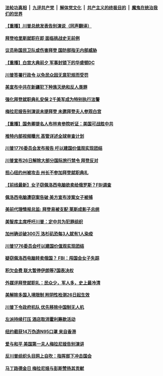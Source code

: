 

####  [法轮功真相](../../../../basic/blob/master/README.md?t=01200801) &nbsp;|&nbsp; [九评共产党](../../../../9ping.md/blob/master/README.md?t=01200801) &nbsp;|&nbsp; [解体党文化](../../../../jtdwh.md/blob/master/README.md?t=01200801)  &nbsp;|&nbsp; [共产主义的终极目的](../../../../gczydzjmd.md/blob/master/README.md?t=01200801) &nbsp;|&nbsp; [魔鬼在统治我们的世界](../../../../mgztzwmdsj.md/blob/master/README.md?t=01200801) 

#### [【重播】川普总统发表告别演说（同声翻译）](../pages/prog203/a103035690.md?t=01200801) 

#### [拜登哈里斯就职在即 面临挑战史无前例](../pages/prog203/a103035737.md?t=01200801) 

#### [议员称国民卫队或伤害拜登 国防部指无内部威胁](../pages/prog203/a103035657.md?t=01200801) 

#### [【重播】白宫大典前夕 军事封锁下的华盛顿DC](../pages/prog203/a103035710.md?t=01200801) 

#### [川普签署行政令 以免民众因无意犯规而受罚](../pages/prog203/a103035651.md?t=01200801) 

#### [美宣布中共在新疆犯下种族灭绝和反人类罪](../pages/prog203/a103035682.md?t=01200801) 

#### [强化拜登就职典礼安保 2千美军成为特别执行法警](../pages/prog203/a103035433.md?t=01200801) 

#### [梅拉尼娅告别演说未提拜登 未邀拜登夫人参观白宫](../pages/prog203/a103035536.md?t=01200801) 

#### [【重播】国务卿提名人布林肯参院听证：美国可战胜中共](../pages/prog203/a103035640.md?t=01200801) 

#### [推特内部视频曝光 高管详述全球审查计划](../pages/prog203/a103035527.md?t=01200801) 

#### [川普1776委员会发布报告 吁以建国价值观实现团结](../pages/prog203/a103035535.md?t=01200801) 

#### [川普宣布26日解除大部分国际旅行禁令 拜登反对](../pages/prog203/a103035522.md?t=01200801) 

#### [担心纽约州被攻击 州长不参加拜登就职典礼](../pages/prog203/a103035430.md?t=01200801) 

#### [【前线最新】女子窃佩洛西电脑欲卖给俄罗斯？FBI调查](../pages/prog203/a103035311.md?t=01200801) 

#### [佩洛西电脑遭窃案告破 美方宣布涉案女子被捕](../pages/prog203/a103035318.md?t=01200801) 

#### [美前代理情报总监: 拜登易被支配 莱斯成影子总统](../pages/prog203/a103035309.md?t=01200801) 

#### [美智库主席呼吁川普：定中共为犯罪组织](../pages/prog203/a103035281.md?t=01200801) 

#### [加州确诊破300万 洛杉矶恐每3人就有1人染疫](../pages/prog203/a103035244.md?t=01200801) 

#### [川普1776委员会吁以建国价值观实现团结](../pages/prog203/a103035202.md?t=01200801) 

#### [疑窃佩洛西电脑转卖俄国？ FBI：闯国会女子失踪](../pages/prog203/a103035162.md?t=01200801) 

#### [积欠会费 联大暂停伊朗等7国表决权](../pages/prog203/a103035141.md?t=01200801) 

#### [外媒评拜登就职礼：民众少，军人多，史上最冷清](../pages/prog203/a103035132.md?t=01200801) 

#### [美解除多国入境限制 附阴性检测26日起生效](../pages/prog203/a103035114.md?t=01200801) 

#### [川普下令政府机队 优先移除中国制无人机](../pages/prog203/a103035097.md?t=01200801) 

#### [左派持续打压 酒店取消霍利筹款活动](../pages/prog203/a103034722.md?t=01200801) 

#### [纽约截获14万伪造N95口罩 来自香港](../pages/prog203/a103035020.md?t=01200801) 

#### [爱与和平 美国第一夫人梅拉尼娅告别演讲](../pages/prog203/a103034983.md?t=01200801) 

#### [反川普组织头目网上自吹：指挥部下冲击国会](../pages/prog203/a103034965.md?t=01200801) 

#### [马丁路德金日 梅拉尼娅与彭斯赞扬其贡献](../pages/prog203/a103034980.md?t=01200801) 

